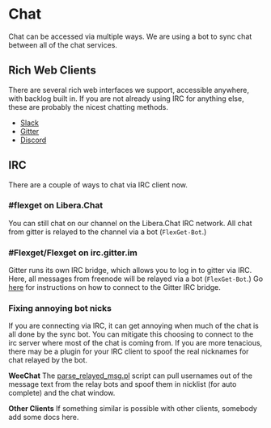 # Chat
Chat can be accessed via multiple ways. We are using a bot to sync chat between all of the chat services.

## Rich Web Clients
There are several rich web interfaces we support, accessible anywhere, with backlog built in. If you are not already using IRC for anything else, these are probably the nicest chatting methods.

- [Slack](https://join.slack.com/t/flexget/shared_invite/enQtNTQzNjM4MTY3ODYzLTA3NTRhZGNlMjBiN2FmNjZiZDVmZGQzMGFiODdhMWI1NjYyMzYwYWEyYjRlMGNjMWIzZTczMzMwZjdiODQ5OGI)
- [Gitter](http://gitter.im/Flexget/Flexget)
- [Discord](https://discord.gg/W6CQrJx)

## IRC
There are a couple of ways to chat via IRC client now.

### #flexget on Libera.Chat
You can still chat on our channel on the Libera.Chat IRC network. All chat from gitter is relayed to the channel via a bot (`FlexGet-Bot`.)

### #Flexget/Flexget on irc.gitter.im
Gitter runs its own IRC bridge, which allows you to log in to gitter via IRC. Here, all messages from freenode will be relayed via a bot (`FlexGet-Bot`.) Go [here](http://irc.gitter.im) for instructions on how to connect to the Gitter IRC bridge.

### Fixing annoying bot nicks
If you are connecting via IRC, it can get annoying when much of the chat is all done by the sync bot. You can mitigate this choosing to connect to the irc server where most of the chat is coming from. If you are more tenacious, there may be a plugin for your IRC client to spoof the real nicknames for chat relayed by the bot.

**WeeChat**
The [parse_relayed_msg.pl](https://weechat.org/scripts/source/parse_relayed_msg.pl.html/) script can pull usernames out of the message text from the relay bots and spoof them in nicklist (for auto complete) and the chat window.

**Other Clients**
If something similar is possible with other clients, somebody add some docs here.